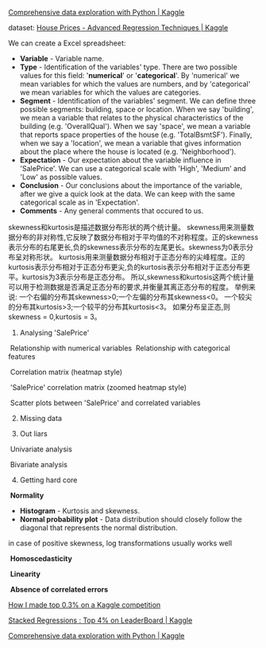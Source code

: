 [Comprehensive data exploration with Python | Kaggle](https://www.kaggle.com/code/pmarcelino/comprehensive-data-exploration-with-python/notebook)

dataset: [House Prices - Advanced Regression Techniques | Kaggle](https://www.kaggle.com/competitions/house-prices-advanced-regression-techniques)

We can create a Excel spreadsheet:

- **Variable** - Variable name.
- **Type** - Identification of the variables' type. There are two possible values for this field: '**numerical**' or '**categorical**'. By 'numerical' we mean variables for which the values are numbers, and by 'categorical' we mean variables for which the values are categories.
- **Segment** - Identification of the variables' segment. We can define three possible segments: building, space or location. When we say 'building', we mean a variable that relates to the physical characteristics of the building (e.g. 'OverallQual'). When we say 'space', we mean a variable that reports space properties of the house (e.g. 'TotalBsmtSF'). Finally, when we say a 'location', we mean a variable that gives information about the place where the house is located (e.g. 'Neighborhood').
- **Expectation** - Our expectation about the variable influence in 'SalePrice'. We can use a categorical scale with 'High', 'Medium' and 'Low' as possible values.
- **Conclusion** - Our conclusions about the importance of the variable, after we give a quick look at the data. We can keep with the same categorical scale as in 'Expectation'.
- **Comments** - Any general comments that occured to us.



skewness和kurtosis是描述数据分布形状的两个统计量。
skewness用来测量数据分布的非对称性,它反映了数据分布相对于平均值的不对称程度。正的skewness表示分布的右尾更长,负的skewness表示分布的左尾更长。skewness为0表示分布呈对称形状。
kurtosis用来测量数据分布相对于正态分布的尖峰程度。正的kurtosis表示分布相对于正态分布更尖,负的kurtosis表示分布相对于正态分布更平。kurtosis为3表示分布是正态分布。
所以,skewness和kurtosis这两个统计量可以用于检测数据是否满足正态分布的要求,并衡量其离正态分布的程度。
举例来说:
一个右偏的分布其skewness>0;一个左偏的分布其skewness<0。
一个较尖的分布其kurtosis>3;一个较平的分布其kurtosis<3。
如果分布呈正态,则skewness = 0,kurtosis = 3。





1. Analysing 'SalePrice'

​	Relationship with numerical variables
​	Relationship with categorical features

​	Correlation matrix (heatmap style)

​	'SalePrice' correlation matrix (zoomed heatmap style)

​	Scatter plots between 'SalePrice' and correlated variables

2. Missing data

3. Out liars

​	Univariate analysis

​	Bivariate analysis

4. Getting hard core

​	**Normality** 

- **Histogram** - Kurtosis and skewness.
- **Normal probability plot** - Data distribution should closely follow the diagonal that represents the normal distribution.

 in case of positive skewness, log transformations usually works well

​	**Homoscedasticity** 

​	**Linearity**

​	**Absence of correlated errors**

[How I made top 0.3% on a Kaggle competition](https://www.kaggle.com/code/lavanyashukla01/how-i-made-top-0-3-on-a-kaggle-competition)

[Stacked Regressions : Top 4% on LeaderBoard | Kaggle](https://www.kaggle.com/code/serigne/stacked-regressions-top-4-on-leaderboard/notebook)

[Comprehensive data exploration with Python | Kaggle](https://www.kaggle.com/code/pmarcelino/comprehensive-data-exploration-with-python)